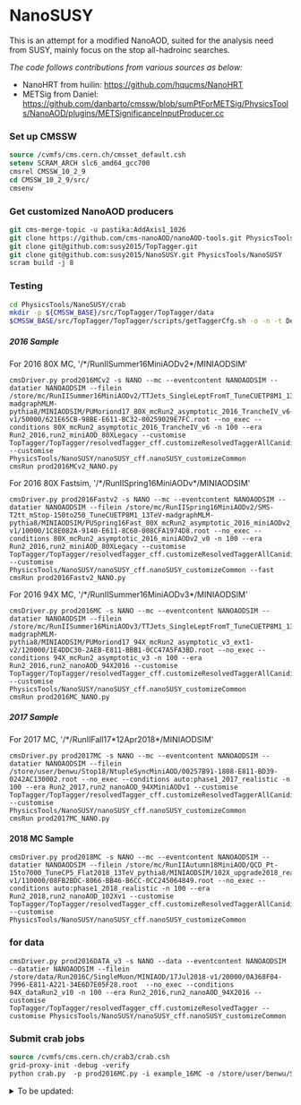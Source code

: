 # NanoSUSY

This is an attempt for a modified NanoAOD, suited for the analysis need from
SUSY, mainly focus on the stop all-hadroinc searches.

*The code follows contributions from various sources as below:*
* NanoHRT from huilin: https://github.com/hqucms/NanoHRT
* METSig from Daniel: https://github.com/danbarto/cmssw/blob/sumPtForMETSig/PhysicsTools/NanoAOD/plugins/METSignificanceInputProducer.cc


### Set up CMSSW

```tcsh
source /cvmfs/cms.cern.ch/cmsset_default.csh
setenv SCRAM_ARCH slc6_amd64_gcc700
cmsrel CMSSW_10_2_9
cd CMSSW_10_2_9/src/
cmsenv
```

### Get customized NanoAOD producers

```tcsh
git cms-merge-topic -u pastika:AddAxis1_1026
git clone https://github.com/cms-nanoAOD/nanoAOD-tools.git PhysicsTools/NanoAODTools
git clone git@github.com:susy2015/TopTagger.git
git clone git@github.com:susy2015/NanoSUSY.git PhysicsTools/NanoSUSY
scram build -j 8
```

### Testing

```bash
cd PhysicsTools/NanoSUSY/crab
mkdir -p ${CMSSW_BASE}/src/TopTagger/TopTagger/data
$CMSSW_BASE/src/TopTagger/TopTagger/scripts/getTaggerCfg.sh -o -n -t DeepResolved_DeepCSV_GR_noDisc_Release_v1.0.0 -d $CMSSW_BASE/src/TopTagger/TopTagger/data
```

##### 2016 Sample

For 2016 80X MC, '/\*/RunIISummer16MiniAODv2\*/MINIAODSIM'
``` 
cmsDriver.py prod2016MCv2 -s NANO --mc --eventcontent NANOAODSIM --datatier NANOAODSIM --filein /store/mc/RunIISummer16MiniAODv2/TTJets_SingleLeptFromT_TuneCUETP8M1_13TeV-madgraphMLM-pythia8/MINIAODSIM/PUMoriond17_80X_mcRun2_asymptotic_2016_TrancheIV_v6-v1/50000/621E65CB-98BE-E611-BC32-00259029E7FC.root --no_exec --conditions 80X_mcRun2_asymptotic_2016_TrancheIV_v6 -n 100 --era Run2_2016,run2_miniAOD_80XLegacy --customise TopTagger/TopTagger/resolvedTagger_cff.customizeResolvedTaggerAllCanidiatesAndVariables --customise PhysicsTools/NanoSUSY/nanoSUSY_cff.nanoSUSY_customizeCommon
cmsRun prod2016MCv2_NANO.py
```

For 2016 80X Fastsim, '/\*/RunIISpring16MiniAODv\*/MINIAODSIM'
``` 
cmsDriver.py prod2016Fastv2 -s NANO --mc --eventcontent NANOAODSIM --datatier NANOAODSIM --filein /store/mc/RunIISpring16MiniAODv2/SMS-T2tt_mStop-150to250_TuneCUETP8M1_13TeV-madgraphMLM-pythia8/MINIAODSIM/PUSpring16Fast_80X_mcRun2_asymptotic_2016_miniAODv2_v0-v1/10000/1C8E082A-9140-E611-8C60-008CFA1974D8.root --no_exec --conditions 80X_mcRun2_asymptotic_2016_miniAODv2_v0 -n 100 --era Run2_2016,run2_miniAOD_80XLegacy --customise TopTagger/TopTagger/resolvedTagger_cff.customizeResolvedTaggerAllCanidiatesAndVariables --customise PhysicsTools/NanoSUSY/nanoSUSY_cff.nanoSUSY_customizeCommon --fast
cmsRun prod2016Fastv2_NANO.py
```

For 2016 94X MC, '/\*/RunIISummer16MiniAODv3\*/MINIAODSIM'
``` 
cmsDriver.py prod2016MC -s NANO --mc --eventcontent NANOAODSIM --datatier NANOAODSIM --filein /store/mc/RunIISummer16MiniAODv3/TTJets_SingleLeptFromT_TuneCUETP8M1_13TeV-madgraphMLM-pythia8/MINIAODSIM/PUMoriond17_94X_mcRun2_asymptotic_v3_ext1-v2/120000/1E4DDC30-2AEB-E811-BBB1-0CC47A5FA3BD.root --no_exec --conditions 94X_mcRun2_asymptotic_v3 -n 100 --era Run2_2016,run2_nanoAOD_94X2016 --customise TopTagger/TopTagger/resolvedTagger_cff.customizeResolvedTaggerAllCanidiatesAndVariables --customise PhysicsTools/NanoSUSY/nanoSUSY_cff.nanoSUSY_customizeCommon
cmsRun prod2016MC_NANO.py
```


##### 2017 Sample

For 2017 MC, '/\*/RunIIFall17\*12Apr2018\*/MINIAODSIM'
``` 
cmsDriver.py prod2017MC -s NANO --mc --eventcontent NANOAODSIM --datatier NANOAODSIM --filein /store/user/benwu/Stop18/NtupleSyncMiniAOD/00257B91-1808-E811-BD39-0242AC130002.root --no_exec --conditions auto:phase1_2017_realistic -n 100 --era Run2_2017,run2_nanoAOD_94XMiniAODv1 --customise TopTagger/TopTagger/resolvedTagger_cff.customizeResolvedTaggerAllCanidiatesAndVariables --customise PhysicsTools/NanoSUSY/nanoSUSY_cff.nanoSUSY_customizeCommon
cmsRun prod2017MC_NANO.py
```
#### 2018 MC Sample
```
cmsDriver.py prod2018MC -s NANO --mc --eventcontent NANOAODSIM --datatier NANOAODSIM --filein /store/mc/RunIIAutumn18MiniAOD/QCD_Pt-15to7000_TuneCP5_Flat2018_13TeV_pythia8/MINIAODSIM/102X_upgrade2018_realistic_v15_ext1-v1/110000/08FB2BDC-8066-BB46-B6CC-0CC245064849.root --no_exec --conditions auto:phase1_2018_realistic -n 100 --era Run2_2018,run2_nanoAOD_102Xv1 --customise TopTagger/TopTagger/resolvedTagger_cff.customizeResolvedTaggerAllCanidiatesAndVariables --customise PhysicsTools/NanoSUSY/nanoSUSY_cff.nanoSUSY_customizeCommon
```
### for data
```
cmsDriver.py prod2016DATA_v3 -s NANO --data --eventcontent NANOAODSIM --datatier NANOAODSIM --filein /store/data/Run2016C/SingleMuon/MINIAOD/17Jul2018-v1/20000/0A368F04-7996-E811-A221-34E6D7E05F28.root  --no_exec --conditions 94X_dataRun2_v10 -n 100 --era Run2_2016,run2_nanoAOD_94X2016 --customise TopTagger/TopTagger/resolvedTagger_cff.customizeResolvedTagger --customise PhysicsTools/NanoSUSY/nanoSUSY_cff.nanoSUSY_customizeCommon
```

### Submit crab jobs
```tcsh
source /cvmfs/cms.cern.ch/crab3/crab.csh
grid-proxy-init -debug -verify
python crab.py  -p prod2016MC.py -i example_16MC -o /store/user/benwu/StopStudy/TestNanoSUSY -t test
```

<details> <summary> To be updated: </summary>

Data:

```bash
cmsDriver.py test_nanoHRT_data -n 1000 --data --eventcontent NANOAOD --datatier NANOAOD --conditions 94X_dataRun2_v4 --step NANO --nThreads 4 --era Run2_2016,run2_miniAOD_80XLegacy --customise PhysicsTools/NanoHRT/nanoHRT_cff.nanoHRT_customizeData_METMuEGClean --filein /store/data/Run2016G/JetHT/MINIAOD/03Feb2017-v1/100000/006E7AF2-AEEC-E611-A88D-7845C4FC3B00.root --fileout file:nano_data.root >& test_data.log &

less +F test_data.log
```


### Production

**Step 0**: switch to the crab production directory and set up grid proxy, CRAB environment, etc.

```bash
cd $CMSSW_BASE/PhysicsTools/NanoHRT/crab
# set up grid proxy
voms-proxy-init -rfc -voms cms --valid 168:00
# set up CRAB env (must be done after cmsenv)
source /cvmfs/cms.cern.ch/crab3/crab.sh
```

**Step 1**: generate the python config file with `cmsDriver.py` with the following commands:

MC (80X, MiniAODv2):

```bash
cmsDriver.py mc -n -1 --mc --eventcontent NANOAODSIM --datatier NANOAODSIM --conditions 94X_mcRun2_asymptotic_v2 --step NANO --nThreads 4 --era Run2_2016,run2_miniAOD_80XLegacy --customise PhysicsTools/NanoHRT/nanoHRT_cff.nanoHRT_customizeMC --filein file:step-1.root --fileout file:nano.root --no_exec
```

Data (`23Sep2016` ReReco):

```bash
cmsDriver.py data -n -1 --data --eventcontent NANOAOD --datatier NANOAOD --conditions 94X_dataRun2_v4 --step NANO --nThreads 4 --era Run2_2016,run2_miniAOD_80XLegacy --customise PhysicsTools/NanoHRT/nanoHRT_cff.nanoHRT_customizeData_METMuEGClean --filein file:step-1.root --fileout file:nano.root --no_exec
```

**Step 2**: use the `crab.py` script to submit the CRAB jobs:

For MC:

`python crab.py -p mc_NANO.py -o /store/group/lpcjme/noreplica/NanoHRT/mc/[version] -t NanoTuples-[version] -i mc_[ABC].txt --num-cores 4 --send-external -s EventAwareLumiBased -n 50000 --work-area crab_projects_mc_[ABC] --dryrun`

For data:

`python crab.py -p data_NANO.py -o /store/group/lpcjme/noreplica/NanoHRT/data/[version] -t NanoTuples-[version] -i data.txt --num-cores 4 --send-external -s EventAwareLumiBased -n 50000 --work-area crab_projects_data --dryrun`

A JSON file can be applied for data samples with the `-j` options. By default, we use the golden JSON for 2016:

```
https://cms-service-dqm.web.cern.ch/cms-service-dqm/CAF/certification/Collisions16/13TeV/ReReco/Final/Cert_271036-284044_13TeV_23Sep2016ReReco_Collisions16_JSON.txt
```

These command will perform a "dryrun" to print out the CRAB configuration files. Please check everything is correct (e.g., the output path, version number, requested number of cores, etc.) before submitting the actual jobs. To actually submit the jobs to CRAB, just remove the `--dryrun` option at the end.

**Step 3**: check job status

The status of the CRAB jobs can be checked with:

```bash
./crab.py --status --work-area crab_projects_[ABC]
```

Note that this will also resubmit failed jobs automatically.

The crab dashboard can also be used to get a quick overview of the job status:
`https://dashb-cms-job.cern.ch/dashboard/templates/task-analysis`

More options of this `crab.py` script can be found with:

```bash
./crab.py -h
```
</details>
